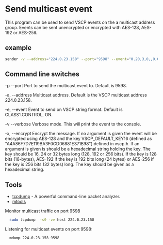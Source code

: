 # Send multicast event

This program can be used to send VSCP events on the a multicast address group.
Events can be sent unencrypted or encrypted with AES-128, AES-192 or AES-256.

## example

```bash
sender -v --address="224.0.23.158" --port="9598" --event="0,20,3,0,,0,0:1:2:3:4:5:6:7:8:9:10:11:12:13:14:15,0,1,35" -encrypt="A4A86F7D7E119BA3F0CD06881E371B98"
```

## Command line switches

-p --port
  Port to send the multicast event to. Default is 9598.

-a, --address
  Multicast address. Default is the VSCP multicast address 224.0.23.158.

-e, --event
  Event to send on VSCP string format. Default is CLASS1.CONTROL, ON.

-v --verbose 
  Verbose mode. This will print the event to the console.

-x, --encrypt
  Encrypt the message. If no argument is given the event will be encrypted using
  AES-128 and the key VSCP_DEFAULT_KEY16 (defined as "A4A86F7D7E119BA3F0CD06881E371B98") 
  defined in vscp.h. If an argument is given is should be a hexadecimal string 
  holding the key. The key should be 16, 24 or 32 bytes long (128, 192 or 256 bits). 
  If the key is 128 bits (16-bytes), AES-192 if the key is 192 bits long (24 bytes) 
  or AES-256 if the key is 256 bits (32 bytes) long. The key should be given as a 
  hexadecimal string. 

## Tools
  * [tcpdump](https://www.tcpdump.org/) - A powerful command-line packet analyzer.
  * [mtools](https://github.com/UltraMessaging/mtools)

Monitor multicast traffic on port 9598 

```bash
  sudo tcpdump  -s0 -vv host 224.0.23.158
```

Listening for multicast events on port 9598:

```bash
  mdump 224.0.23.158 9598
```
